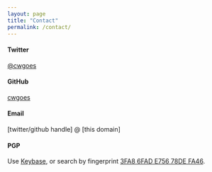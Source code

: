 ```yaml
---
layout: page
title: "Contact"
permalink: /contact/
---
```


#### Twitter

<a target="_blank" href="https://twitter.com/cwgoes">@cwgoes</a>

#### GitHub

<a target="_blank" href="https://github.com/cwgoes">cwgoes</a>

#### Email

[twitter/github handle] @ [this domain]

#### PGP

Use <a target="_blank" href="https://keybase.io/cwgoes">Keybase</a>, or search by fingerprint <a target="_blank" href="https://pgp.mit.edu/pks/lookup?op=vindex&search=0x3FA86FADE75678DEFA46">3FA8 6FAD E756 78DE FA46</a>.

